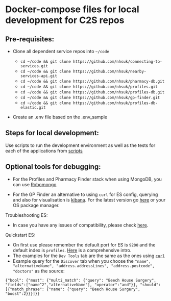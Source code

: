 # Docker-compose files for local development for C2S repos

## Pre-requisites:

* Clone all dependent service repos into `~/code`
  * `cd ~/code && git clone https://github.com/nhsuk/connecting-to-services.git`
  * `cd ~/code && git clone https://github.com/nhsuk/nearby-services-api.git`
  * `cd ~/code && git clone https://github.com/nhsuk/pharmacy-db.git`
  * `cd ~/code && git clone https://github.com/nhsuk/profiles.git`
  * `cd ~/code && git clone https://github.com/nhsuk/profiles-db.git`
  * `cd ~/code && git clone https://github.com/nhsuk/gp-finder.git`
  * `cd ~/code && git clone https://github.com/nhsuk/profiles-db-elastic.git`

* Create an .env file based on the .env_sample

## Steps for local development:

Use scripts to run the development environment as well as the tests for each of the applications from [scripts](scripts/README.md)

## Optional tools for debugging:

* For the Profiles and Pharmacy Finder stack when using MongoDB, you can use [Robomongo](https://robomongo.org/) 

* For the GP Finder an alternative to using `curl` for ES config, querying and also for visualisation is [kibana](https://www.elastic.co/products/kibana).
  For the latest version go [here](https://www.elastic.co/guide/en/kibana/current/install.html) or your OS package manager. 

Troubleshooting ES:
* In case you have any issues of compatibility, please check [here](https://www.elastic.co/support/matrix#show_compatibility).

Quickstart ES: 
* On first use please remember the default port for ES is `9200` and the default index is `profiles`. [Here](https://www.youtube.com/watch?v=mMhnGjp8oOI) is a comprehensive intro.
* The examples for the `Dev Tools` tab are the same as the ones using [`curl`](https://github.com/nhsuk/profiles-db-elastic#full-text-search-example)
* Example query for the `Discover` tab when you choose the `"name", "alternativeName", "address.addressLines", "address.postcode", "doctors"` as the source:
```
{"bool": {"must": {"multi_match": {"query": "Beech House Surgery", "fields":["name^2","alternativeName"], "operator":"and"}}, "should": [{"match_phrase": {"name": {"query": "Beech House Surgery", "boost":2}}}]}}
```
